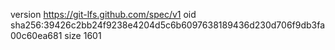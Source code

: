 version https://git-lfs.github.com/spec/v1
oid sha256:39426c2bb24f9238e4204d5c6b6097638189436d230d706f9db3fa00c60ea681
size 1601
